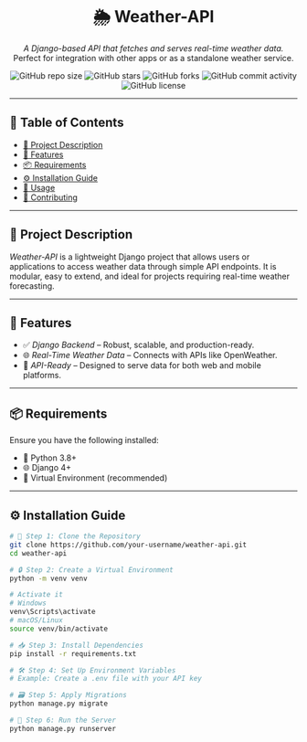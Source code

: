 <div align="center">

# 🌦 Weather-API

*A Django-based API that fetches and serves real-time weather data.*  
Perfect for integration with other apps or as a standalone weather service.

![GitHub repo size](https://img.shields.io/github/repo-size/https:/Praveen23-kk/wheather-API?style=flat-square)
![GitHub stars](https://img.shields.io/github/stars/Praveen23-kk/Weather-API?style=flat-square)
![GitHub forks](https://img.shields.io/github/forks/Praveen23-kk/Weather-API?style=flat-square)
![GitHub commit activity](https://img.shields.io/github/commit-activity/m/Praveen23-kk/Weather-API?style=flat-square)
![GitHub license](https://img.shields.io/github/license/Praveen23-kk/Weather-API?style=flat-square)

</div>

---

## 📌 Table of Contents

- [📖 Project Description](#-project-description)  
- [🚀 Features](#-features)  
- [📦 Requirements](#-requirements)  
- [⚙ Installation Guide](#-installation-guide)  
- [🧪 Usage](#-usage)  
- [🤝 Contributing](#-contributing)  

---

## 📖 Project Description

*Weather-API* is a lightweight Django project that allows users or applications to access weather data through simple API endpoints. It is modular, easy to extend, and ideal for projects requiring real-time weather forecasting.

---

## 🚀 Features

- ✅ *Django Backend* – Robust, scalable, and production-ready.
- 🌐 *Real-Time Weather Data* – Connects with APIs like OpenWeather.
- 📡 *API-Ready* – Designed to serve data for both web and mobile platforms.

---

## 📦 Requirements

Ensure you have the following installed:

- 🐍 Python 3.8+
- 🌐 Django 4+
- 🧪 Virtual Environment (recommended)

---

## ⚙ Installation Guide

```bash
# 🔁 Step 1: Clone the Repository
git clone https://github.com/your-username/weather-api.git
cd weather-api

# 🔒 Step 2: Create a Virtual Environment
python -m venv venv

# Activate it
# Windows
venv\Scripts\activate
# macOS/Linux
source venv/bin/activate

# 📥 Step 3: Install Dependencies
pip install -r requirements.txt

# 🛠 Step 4: Set Up Environment Variables
# Example: Create a .env file with your API key

# 🗃 Step 5: Apply Migrations
python manage.py migrate

# 🏁 Step 6: Run the Server
python manage.py runserver
